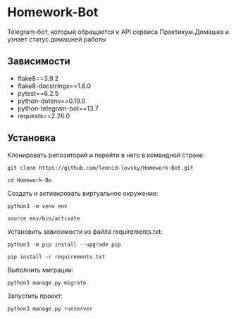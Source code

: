 # Homework-Bot
Telegram-бот, который обращается к API сервиса Практикум.Домашка и узнает статус домашней работы

## Зависимости
- flake8==3.9.2
- flake8-docstrings==1.6.0
- pytest==6.2.5
- python-dotenv==0.19.0
- python-telegram-bot==13.7
- requests==2.26.0

## Установка
Клонировать репозиторий и перейти в него в командной строке:

```
git clone https://github.com/leonid-lovsky/Homework-Bot.git
```

```
cd Homework-Bo
```

Создать и активировать виртуальное окружение:

```
python3 -m venv env
```

```
source env/bin/activate
```

Установить зависимости из файла requirements.txt:

```
python3 -m pip install --upgrade pip
```

```
pip install -r requirements.txt
```

Выполнить миграции:

```
python3 manage.py migrate
```

Запустить проект:

```
python3 manage.py runserver
```
